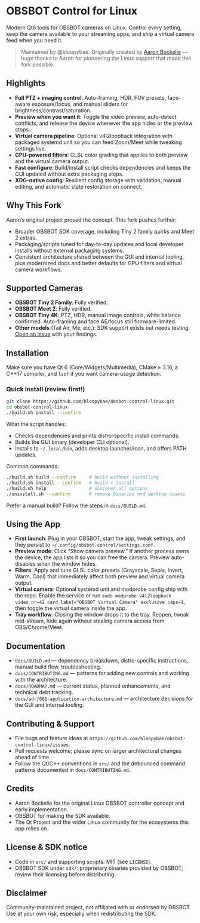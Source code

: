 # OBSBOT Control for Linux

Modern Qt6 tools for OBSBOT cameras on Linux. Control every setting, keep the camera available to your streaming apps, and ship a virtual camera feed when you need it.

> Maintained by @bloopybae. Originally created by [Aaron Bockelie](https://github.com/aaronsb/obsbot-camera-control) — huge thanks to Aaron for pioneering the Linux support that made this fork possible.

## Highlights
- **Full PTZ + imaging control**: Auto-framing, HDR, FOV presets, face-aware exposure/focus, and manual sliders for brightness/contrast/saturation.
- **Preview when you want it**: Toggle the video preview, auto-detect conflicts, and release the device whenever the app hides or the preview stops.
- **Virtual camera pipeline**: Optional v4l2loopback integration with packaged systemd unit so you can feed Zoom/Meet while tweaking settings live.
- **GPU-powered filters**: GLSL color grading that applies to both preview and the virtual camera output.
- **Fast configure**: Build/install script checks dependencies and keeps the GUI updated without extra packaging steps.
- **XDG-native config**: Resilient config storage with validation, manual editing, and automatic state restoration on connect.

## Why This Fork
Aaron’s original project proved the concept. This fork pushes further:
- Broader OBSBOT SDK coverage, including Tiny 2 family quirks and Meet 2 extras.
- Packaging/scripts tuned for day-to-day updates and local developer installs without external packaging systems.
- Consistent architecture shared between the GUI and internal tooling, plus modernized docs and better defaults for GPU filters and virtual camera workflows.

## Supported Cameras
- **OBSBOT Tiny 2 Family**: Fully verified.
- **OBSBOT Meet 2**: Fully verified.
- **OBSBOT Tiny 4K**: PTZ, HDR, manual image controls, white balance confirmed. Auto-framing and face AE/focus still firmware-limited.
- **Other models** (Tail Air, Me, etc.): SDK support exists but needs testing. [Open an issue](https://github.com/bloopybae/obsbot-control-linux/issues/new) with your findings.

## Installation
Make sure you have Qt 6 (Core/Widgets/Multimedia), CMake ≥ 3.16, a C++17 compiler, and `lsof` if you want camera-usage detection.

### Quick install (review first!)
```bash
git clone https://github.com/bloopybae/obsbot-control-linux.git
cd obsbot-control-linux
./build.sh install --confirm
```

What the script handles:
- Checks dependencies and prints distro-specific install commands.
- Builds the GUI binary (developer CLI optional).
- Installs to `~/.local/bin`, adds desktop launcher/icon, and offers PATH updates.

Common commands:
```bash
./build.sh build --confirm     # build without installing
./build.sh install --confirm   # build + install
./build.sh help                # discover all options
./uninstall.sh --confirm       # remove binaries and desktop assets
```

Prefer a manual build? Follow the steps in `docs/BUILD.md`.

## Using the App
- **First launch**: Plug in your OBSBOT, start the app, tweak settings, and they persist to `~/.config/obsbot-control/settings.conf`.
- **Preview mode**: Click “Show camera preview.” If another process owns the device, the app lists it so you can free the camera. Preview auto-disables when the window hides.
- **Filters**: Apply and tune GLSL color presets (Grayscale, Sepia, Invert, Warm, Cool) that immediately affect both preview and virtual camera output.
- **Virtual camera**: Optional systemd unit and modprobe config ship with the repo. Enable the service or run `sudo modprobe v4l2loopback video_nr=42 card_label="OBSBOT Virtual Camera" exclusive_caps=1`, then toggle the virtual camera inside the app.
- **Tray workflow**: Closing the window drops it to the tray. Reopen, tweak mid-stream, hide again without stealing camera access from OBS/Chrome/Meet.

## Documentation
- `docs/BUILD.md` — dependency breakdown, distro-specific instructions, manual build flow, troubleshooting.
- `docs/CONTRIBUTING.md` — patterns for adding new controls and working with the architecture.
- `docs/ROADMAP.md` — current status, planned enhancements, and technical debt tracking.
- `docs/adr/001-application-architecture.md` — architecture decisions for the GUI and internal tooling.

## Contributing & Support
- File bugs and feature ideas at `https://github.com/bloopybae/obsbot-control-linux/issues`.
- Pull requests welcome; please sync on larger architectural changes ahead of time.
- Follow the Qt/C++ conventions in `src/` and the debounced command patterns documented in `docs/CONTRIBUTING.md`.

## Credits
- Aaron Bockelie for the original Linux OBSBOT controller concept and early implementation.
- OBSBOT for making the SDK available.
- The Qt Project and the wider Linux community for the ecosystems this app relies on.

## License & SDK notice
- Code in `src/` and supporting scripts: MIT (see `LICENSE`).
- OBSBOT SDK under `sdk/`: proprietary binaries provided by OBSBOT; review their licensing before distributing.

## Disclaimer
Community-maintained project, not affiliated with or endorsed by OBSBOT. Use at your own risk, especially when redistributing the SDK.
